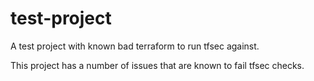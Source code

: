 



# test-project
A test project with known bad terraform to run tfsec against. 

This project has a number of issues that are known to fail tfsec checks.
